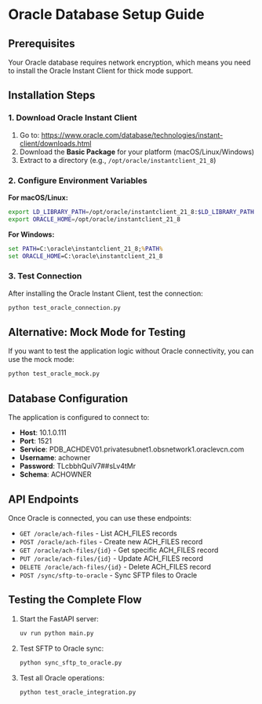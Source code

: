 # Oracle Database Setup Guide

## Prerequisites

Your Oracle database requires network encryption, which means you need to install the Oracle Instant Client for thick mode support.

## Installation Steps

### 1. Download Oracle Instant Client

1. Go to: https://www.oracle.com/database/technologies/instant-client/downloads.html
2. Download the **Basic Package** for your platform (macOS/Linux/Windows)
3. Extract to a directory (e.g., `/opt/oracle/instantclient_21_8`)

### 2. Configure Environment Variables

**For macOS/Linux:**
```bash
export LD_LIBRARY_PATH=/opt/oracle/instantclient_21_8:$LD_LIBRARY_PATH
export ORACLE_HOME=/opt/oracle/instantclient_21_8
```

**For Windows:**
```cmd
set PATH=C:\oracle\instantclient_21_8;%PATH%
set ORACLE_HOME=C:\oracle\instantclient_21_8
```

### 3. Test Connection

After installing the Oracle Instant Client, test the connection:

```bash
python test_oracle_connection.py
```

## Alternative: Mock Mode for Testing

If you want to test the application logic without Oracle connectivity, you can use the mock mode:

```bash
python test_oracle_mock.py
```

## Database Configuration

The application is configured to connect to:
- **Host**: 10.1.0.111
- **Port**: 1521
- **Service**: PDB_ACHDEV01.privatesubnet1.obsnetwork1.oraclevcn.com
- **Username**: achowner
- **Password**: TLcbbhQuiV7##sLv4tMr
- **Schema**: ACHOWNER

## API Endpoints

Once Oracle is connected, you can use these endpoints:

- `GET /oracle/ach-files` - List ACH_FILES records
- `POST /oracle/ach-files` - Create new ACH_FILES record
- `GET /oracle/ach-files/{id}` - Get specific ACH_FILES record
- `PUT /oracle/ach-files/{id}` - Update ACH_FILES record
- `DELETE /oracle/ach-files/{id}` - Delete ACH_FILES record
- `POST /sync/sftp-to-oracle` - Sync SFTP files to Oracle

## Testing the Complete Flow

1. Start the FastAPI server:
   ```bash
   uv run python main.py
   ```

2. Test SFTP to Oracle sync:
   ```bash
   python sync_sftp_to_oracle.py
   ```

3. Test all Oracle operations:
   ```bash
   python test_oracle_integration.py
   ```
